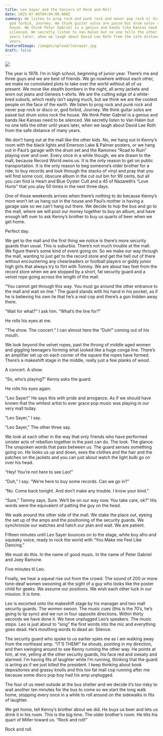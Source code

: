 ```yaml
---
title: Leo Sayer and the Saviors of Rock and Roll
date: 2025-07-06T04:04:00.000Z
summary: We listen to prog rock and punk rock and never pop rock or disco or,
  god forbid, Journey. We think guitar solos are passé but drum solos rock the
  house. We think Peter Gabriel is a genius and bands like Kansas need to be
  silenced. We secretly listen to Van Halen but no one tells the other until
  years later, when we laugh about David Lee Roth from the safe distance of many
  years.
featuredImage: /images/upload/leosayer.jpg
draft: false
---
```

![](/images/upload/leosayer.jpg)



The year is 1978. I’m in high school, beginning of junior year. There’s me and three guys and we are best of friends. We go nowhere without each other, we make no convoluted plots to take over the world without all of us present. We move like stealth bombers in the night, all army jackets and worn out jeans and Genesis t-shirts. We are the cutting edge of a white-bred suburb, which really isn’t saying much, but we think we are the coolest people on the face of the earth. We listen to prog rock and punk rock and never pop rock or disco or, god forbid, Journey. We think guitar solos are passé but drum solos rock the house. We think Peter Gabriel is a genius and bands like Kansas need to be silenced. We secretly listen to Van Halen but no one tells the other until years later, when we laugh about David Lee Roth from the safe distance of many years.

We don’t hang out at the mall like the other kids. No, we hang out in Kenny’s room with the black lights and Emerson Lake & Palmer posters, or we hang out in Paul’s garage with the drum set and the Ramones “Road to Ruin” playing over and over. Every once in a while though, we are drawn to the mall, because Record World owns us. It is the only reason to get on public transportation. It is the only reason to beg someone’s older brother for a ride; to buy records and look through the stacks of vinyl and pray that you will find some cool, obscure album in the cut out bin for 99 cents, but all you can find is Heart and Blue Oyster Cult and a 45 of Nazareth’s “Love Hurts” that you play 50 times in the next three days.

One of those weekends arrives when there’s nothing to do because Kenny’s mom won’t let us hang out in the house and Paul’s mother is having a garage sale so we can’t hang out there. We decide to hop the bus and go to the mall, where we will pool our money together to buy an album, and have enough left over to ask Kenny’s brother to buy us quarts of beer when we get home.

Perfect day.

We get to the mall and the first thing we notice is there’s more security guards than usual. This is suburbia. There’s not much trouble at the mall. We figure there’s some kind of event going on. So we make our way through the mall, wanting to just get to the record store and get the hell out of there without encountering any cheerleaders or football players or giddy junior high girls that always try to flirt with Tommy. We are about two feet from the record store when we are stopped by a short, fat security guard and a velvet rope going across the length of the mall.

“You cannot get through this way. You must go around the other entrance to the mall and wait on line.” The guard stands with his hand in his pocket, as if he is believing his own lie that he’s a real cop and there’s a gun hidden away there.

“Wait for what?” I ask him. “What’s the line for?”

He rolls his eyes at me.

“The show. The concert.” I can almost here the “Duh!” coming out of his mouth.

We look beyond the velvet ropes, past the throng of middle aged women and giggling teenagers forming what looked like a huge conga line. There’s an amplifier set up on each corner of the square the ropes have formed. There’s a makeshift stage in the middle, really just a few planks of wood.

A concert. A show.

“So, who’s playing?” Kenny asks the guard.

He rolls his eyes again.

“Leo Sayer!” He says this with pride and arrogance. As if we should have known that the whitest artist to ever grace pop music was playing in our very mall today.

“Leo Sayer,” I say.

“Leo Sayer,” The other three say.

We look at each other in the way that only friends who have performed sinister acts of rebellion together in the past can do. The look. The glance. The unspoken words that pass between us. The guard senses something going on. He looks us up and down, sees the clothes and the hair and the patches on the jackets and you can just about watch the light bulb go on over his head.

“Hey! You’re not here to see Leo!”

“Duh,” I say. “We’re here to buy some records. Can we go in?”

“No. Come back tonight. And don’t make any trouble. I know your kind.”

“Sure,” Tommy says. Sure. We’ll be on our way now. You take care, ok?” His words were the equivalent of patting the guy on the head.

We walk around the other side of the mall. We stake the place out, eyeing the set up of the amps and the positioning of the security guards. We synchronize our watches and hatch our plan and wait. We are patient.

Fifteen minutes until Leo Sayer bounces on to the stage, white boy afro and squeaky voice, ready to rock the world with “You Make me Feel Like Dancing.”

We must do this. In the name of good music. In the name of Peter Gabriel and Joey Ramone.

Five minutes til Leo.

Finally, we hear a squeal rise out from the crowd. The sound of 200 or more tone-deaf women swooning at the sight of a guy who looks like the poster child for geeks. We assume our positions. We wish each other luck in our mission. It is time.

Leo is escorted onto the makeshift stage by his manager and two mall security guards. The women swoon. The music cues (this is the 70’s, he’s going to lip sync) and we run in four opposite directions. Within thirty seconds we have done it. We have unplugged Leo’s speakers. The music stops. Leo is just about to “sing” the first words into the mic and everything goes dead. He’s mouthing words to dead air. Silence.

The security guard who spoke to us earlier spies me as I am walking away from the northeast amp. “IT’S THEM!” he shouts, pointing in my direction, and then swinging around to see Kenny running the other way. He points at him, at me, yelling at the other security guards, his face red and sweaty and alarmed. I’m having fits of laughter while I’m running, thinking that the guard is acting as if we just killed the president. I keep thinking about book depositories and grassy knolls and this too fat mall cop running after me because some disco pop boy had his amp unplugged.

The four of us meet outside at the bus shelter and we decide it’s too risky to wait another ten minutes for the bus to come so we start the long walk home, stopping every once in a while to roll around on the sidewalks in fits of laughter.

We get home, tell Kenny’s brother about we did. He buys us beer and lets us drink it in his room. This is the big time. The older brother’s room. He tilts his quart of Miller toward us. “Rock and roll!”

Rock and roll.
